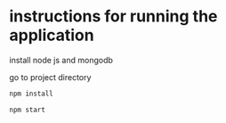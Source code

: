 # instructions for running the application

install node js and mongodb 

go to project directory

```bash 
npm install
```

```bash
npm start
```